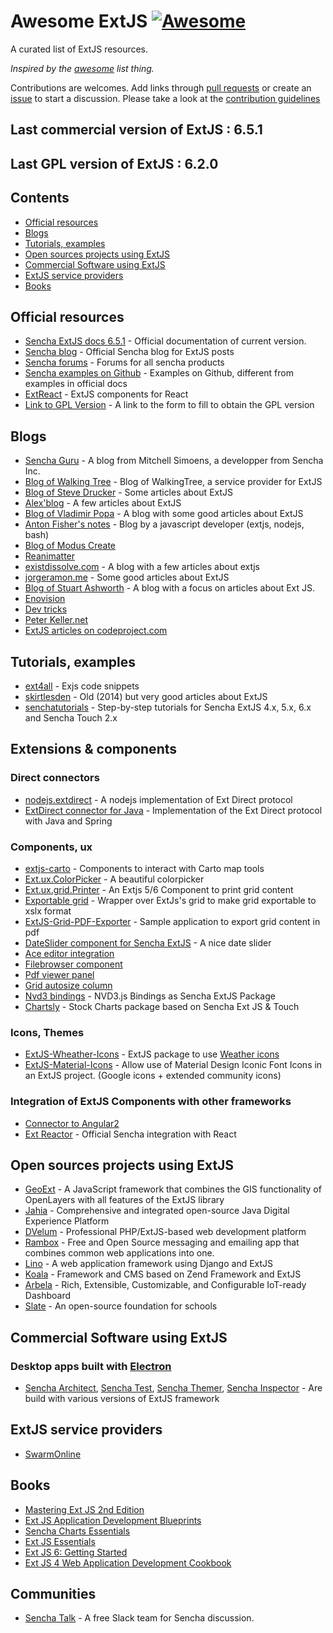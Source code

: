 # Awesome ExtJS [![Awesome](https://cdn.rawgit.com/sindresorhus/awesome/d7305f38d29fed78fa85652e3a63e154dd8e8829/media/badge.svg)](https://github.com/sindresorhus/awesome)

A curated list of ExtJS resources.

*Inspired by the [awesome](https://github.com/sindresorhus/awesome) list thing.*

Contributions are welcomes. Add links through [pull requests](https://github.com/abenhamdine/awesome-extjs/pulls) or create an [issue](https://github.com/abenhamdine/awesome-extjs/issues) to start a discussion. Please take a look at the [contribution guidelines](CONTRIBUTING.md)

## Last commercial version of ExtJS : 6.5.1
## Last GPL version of ExtJS : 6.2.0

## Contents

- [Official resources](#official-resources)
- [Blogs](#Blogs)
- [Tutorials, examples](#tutorials,-examples)
- [Open sources projects using ExtJS](#open-sources-projects-using-extjs)
- [Commercial Software using ExtJS](#commercial-software-using-extjs)
- [ExtJS service providers](#extjs-service-providers)
- [Books](#books)

## Official resources

* [Sencha ExtJS docs 6.5.1](http://docs.sencha.com/extjs/6.5.1/index.html) - Official documentation of current version.
* [Sencha blog](https://www.sencha.com/blog/category/sencha-ext-js) - Official Sencha blog for ExtJS posts
* [Sencha forums](https://www.sencha.com/forum) - Forums for all sencha products
* [Sencha examples on Github](https://github.com/sencha-extjs-examples) - Examples on Github, different from examples in official docs
* [ExtReact](https://www.sencha.com/products/extreact/#app) - ExtJS components for React
* [Link to GPL Version](https://www.sencha.com/legal/gpl/) - A link to the form to fill to obtain the GPL version

## Blogs

* [Sencha Guru](https://sencha.guru/) - A blog from Mitchell Simoens, a developper from Sencha Inc.
* [Blog of Walking Tree](https://walkingtree.tech/index.php/blog) - Blog of WalkingTree, a service provider for ExtJS
* [Blog of Steve Drucker](https://druckit.wordpress.com/) - Some articles about ExtJS
* [Alex'blog](https://abarre.wordpress.com/) - A few articles about ExtJS
* [Blog of Vladimir Popa](http://vadimpopa.com/) - A blog with some good articles about ExtJS
* [Anton Fisher's notes](https://antonfisher.com/) - Blog by a javascript developer (extjs, nodejs, bash)
* [Blog of Modus Create](http://moduscreate.com/category/sencha/)
* [Reanimatter](http://reanimatter.com/tag/ext-js/)
* [existdissolve.com](http://existdissolve.com/) - A blog with a few articles about extjs
* [jorgeramon.me](http://jorgeramon.me/tag/extjs-tutorial/) - Some good articles about ExtJS
* [Blog of Stuart Ashworth](http://www.stuartashworth.com/blog/) - A blog with a focus on articles about Ext JS.
* [Enovision](https://www.enovision.net/ext-js/)
* [Dev tricks](https://www.leeboonstra.com/)
* [Peter Keller.net](http://peterkellner.net/category/extjs/)
* [ExtJS articles on codeproject.com](https://www.codeproject.com/Tags/ExtJS)

## Tutorials, examples

* [ext4all](https://ext4all.com/) - Exjs code snippets
* [skirtlesden](http://skirtlesden.com/articles/) - Old (2014) but very good articles about ExtJS
* [senchatutorials](http://senchatutorials.in/) - Step-by-step tutorials for Sencha ExtJS 4.x, 5.x, 6.x and Sencha Touch 2.x

## Extensions & components

### Direct connectors
* [nodejs.extdirect](https://github.com/jurisv/nodejs.extdirect) - A nodejs implementation of Ext Direct protocol
* [ExtDirect connector for Java](https://github.com/ralscha/extdirectspring) - Implementation of the Ext Direct protocol with Java and Spring

### Components, ux

* [extjs-carto](https://github.com/CrestoneDigital/extjs-carto) - Components to interact with Carto map tools
* [Ext.ux.ColorPicker](https://github.com/sw4/Ext.ux.ColorPicker) - A beautiful colorpicker
* [Ext.ux.grid.Printer](https://github.com/Arhia/Ext.ux.grid.Printer) - An Extjs 5/6 Component to print grid content
* [Exportable grid](https://github.com/yorl1n/ext.ExportableGrid) - Wrapper over ExtJs's grid to make grid exportable to xslx format
* [ExtJS-Grid-PDF-Exporter](https://github.com/shikhirsingh/ExtJS-Grid-PDF-Exporter) - Sample application to export grid content in pdf
* [DateSlider component for Sencha ExtJS](https://github.com/OhmzTech/extjs-dateslider) - A nice date slider
* [Ace editor integration](https://github.com/cadorn/ace-extjs)
* [Filebrowser component](https://github.com/revolunet/Ext.ux.filebrowser)
* [Pdf viewer panel](https://github.com/SunboX/ext_ux_pdf_panel)
* [Grid autosize column](http://reanimatter.com/2016/03/12/ext-js-grid-plugin-autosizing-columns-to-fit-content/)
* [Nvd3 bindings](https://github.com/syslogic/extjs-nvd3-charts) - NVD3.js Bindings as Sencha ExtJS Package
* [Chartsly](https://github.com/walkingtree/chartsly) - Stock Charts package based on Sencha Ext JS & Touch

### Icons, Themes

* [ExtJS-Wheather-Icons](https://github.com/RichardStyles/ExtJS-Weather-Icons) - ExtJS package to use [Weather icons](https://erikflowers.github.io/weather-icons/)
* [ExtJS-Material-Icons](https://github.com/RichardStyles/ExtJS-Material-Icons) - Allow use of Material Design Iconic Font Icons in an ExtJS project. (Google icons + extended community icons)

### Integration of ExtJS Components with other frameworks

* [Connector to Angular2](https://github.com/mgusmano/angular2-extjs)
* [Ext Reactor](https://github.com/sencha/extjs-reactor) - Official Sencha integration with React

## Open sources projects using ExtJS

* [GeoExt](https://github.com/geoext/geoext3) - A JavaScript framework that combines the GIS functionality of OpenLayers with all features of the ExtJS library
* [Jahia](https://github.com/Jahia) - Comprehensive and integrated open-source Java Digital Experience Platform
* [DVelum](https://github.com/dvelum/dvelum) - Professional PHP/ExtJS-based web development platform
* [Rambox](https://github.com/saenzramiro/rambox) - Free and Open Source messaging and emailing app that combines common web applications into one.
* [Lino](https://github.com/lino-framework/lino) - A web application framework using Django and ExtJS
* [Koala](https://github.com/koala-framework/koala-framework) - Framework and CMS based on Zend Framework and ExtJS
* [Arbela](https://github.com/walkingtree/arbela) - Rich, Extensible, Customizable, and Configurable IoT-ready Dashboard
* [Slate](https://github.com/SlateFoundation/slate) - An open-source foundation for schools

## Commercial Software using ExtJS

### Desktop apps built with [Electron](https://electron.atom.io/)
* [Sencha Architect](https://www.sencha.com/products/architect/), [Sencha Test](https://www.sencha.com/products/test/), [Sencha Themer](https://www.sencha.com/products/themer/), [Sencha Inspector](https://www.sencha.com/products/inspector/) - Are build with various versions of ExtJS framework

## ExtJS service providers

* [SwarmOnline](https://www.swarmonline.com/)

## Books

* [Mastering Ext JS 2nd Edition](https://www.packtpub.com/web-development/mastering-ext-js-second-edition)
* [Ext JS Application Development Blueprints](https://www.packtpub.com/web-development/ext-js-application-development-blueprints)
* [Sencha Charts Essentials](https://www.packtpub.com/web-development/sencha-charts-essentials)
* [Ext JS Essentials](https://www.packtpub.com/web-development/ext-js-essentials)
* [Ext JS 6: Getting Started](http://www.extjs6gettingstarted.com)
* [Ext JS 4 Web Application Development Cookbook](https://www.packtpub.com/web-development/ext-js-4-web-application-development-cookbook)

## Communities

* [Sencha Talk](http://www.senchatalk.com) - A free Slack team for Sencha discussion.
